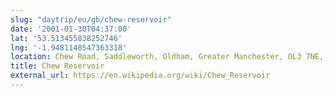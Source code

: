 ```yaml
---
slug: "daytrip/eu/gb/chew-reservoir"
date: '2001-01-30T04:37:00'
lat: '53.513455838252746'
lng: '-1.9481148547363318'
location: Chew Road, Saddleworth, Oldham, Greater Manchester, OL3 7NE, United Kingdom
title: Chew Reservoir
external_url: https://en.wikipedia.org/wiki/Chew_Reservoir
---
```



